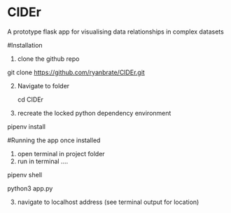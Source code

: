 # CIDEr
A prototype flask app for visualising data relationships in complex datasets

#Installation
1) clone the github repo

  git clone https://github.com/ryanbrate/CIDEr.git
  
2) Navigate to folder

   cd CIDEr

3) recreate the locked python dependency environment

  pipenv install

#Running the app once installed
1) open terminal in project folder
2) run in terminal ....

  pipenv shell

  python3 app.py

3) navigate to localhost address (see terminal output for location)
